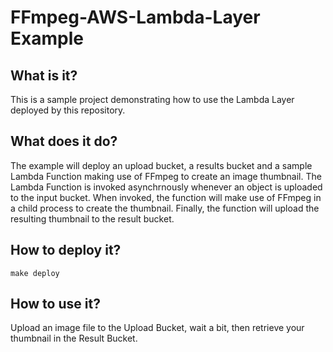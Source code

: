 # FFmpeg-AWS-Lambda-Layer Example

## What is it?
This is a sample project demonstrating how to use the Lambda Layer deployed by this repository.

## What does it do?
The example will deploy an upload bucket, a results bucket and a sample Lambda Function making use of FFmpeg to create an image thumbnail. The Lambda Function is invoked asynchrnously whenever an object is uploaded to the input bucket. When invoked, the function will make use of FFmpeg in a child process to create the thumbnail. Finally, the function will upload the resulting thumbnail to the result bucket.

## How to deploy it?
```
make deploy
```

## How to use it?
Upload an image file to the Upload Bucket, wait a bit, then retrieve your thumbnail in the Result Bucket.